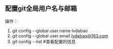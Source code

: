 ## 配置git全局用户名与邮箱

操作：

1. git config --global user.name lvdabao
2. git config --global user.email lvdabao@163.com
3. git config --list #查看配置的信息